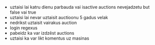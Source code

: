 - uztaisi lai katru dienu parbauda vai isactive auctions nevejadzetu but false vai true
- uztaisi lai nevar uztaisit auctioonu 5 gadus velak
- nedrikst uztaisit vairakus auction
- login regexus
- pabeidz ka var izdzēst auctions
- uztaisi ka var likt komentus uz masinas